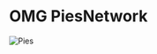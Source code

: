 # OMG PiesNetwork
![Pies](https://media.discordapp.net/attachments/494544460907282442/880896210599297054/ezgif-7-f3c61024866b.gif?ex=686cc846&is=686b76c6&hm=30ea0b4a247008895bffa79e7aa9c3c6780e9ff44751128bee81389fea3e4c1a&=&width=400&height=300)
